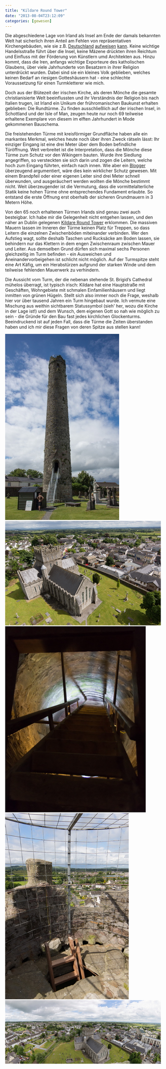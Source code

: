 ```yaml
---
title: "Kildare Round Tower"
date: "2013-08-04T23:12:09"
categories: [gewesen]
---
```


Die abgeschiedene Lage von Irland als Insel am Ende der damals bekannten Welt hat sicherlich ihren Anteil am Fehlen von repräsentativen Kirchengebäuden, wie sie z.B. [Deutschland](/2005/09/09/koln-im-september/) [aufweisen](/2005/10/05/in-ulm-um-ulm-und-um-ulm-herum/) [kann](/2011/04/27/backsteingotik-mit-turmbefahrung/). Keine wichtige Handelsstraße führt über die Insel, keine Mäzene drückten ihren Reichtum und Einfluss mit der Förderung von Künstlern umd Architekten aus. Hinzu kommt, dass die Iren, anfangs wichtige Exporteure des katholischen Glaubens, über viele Jahrhunderte von Besatzern in ihrer Religion unterdrückt wurden. Dabei sind sie ein kleines Volk geblieben, welches keinen Bedarf an riesigen Gotteshäusern hat - eine schlechte Voraussetzung für einen Turmkletterer wie mich.

Doch aus der Blütezeit der irischen Kirche, als deren Mönche die gesamte christianisierte Welt beeinflussten und ihr Verständnis der Religion bis nach Italien trugen, ist Irland ein Unikum der frühromanischen Baukunst erhalten geblieben: Die Rundtürme. Zu finden ausschließlich auf der irischen Insel, in Schottland und der Isle of Man, zeugen heute nur noch 69 teilweise erhaltene Exemplare von diesem im elften Jahrhundert in Mode gekommenen Bauschema.

Die freistehenden Türme mit kreisförmiger Grundfläche haben alle ein markantes Merkmal, welches heute noch über ihren Zweck rätseln lässt: Ihr einziger Eingang ist eine drei Meter über dem Boden befindliche Türöffnung. Weit verbreitet ist die Interpretation, dass die Mönche diese Türme zum Schutz vor den Wikingern bauten. Wurde ihre Siedlung angegriffen, so versteckten sie sich darin und zogen die Leitern, welche hoch zum Eingang führten, einfach nach innen. Wie aber ein [Blogger](http://gotireland.com/2012/09/04/round-towers-the-medieval-mysterious-marvels-of-ireland/) überzeugend argumentiert, wäre dies kein wirklicher Schutz gewesen. Mit einem Brandpfeil oder einer eigenen Leiter sind drei Meter schnell überwunden, und ausgeräuchert werden wollten die Mönche bestimmt nicht. Weit überzeugender ist die Vermutung, dass die vormittelalterliche Statik keine hohen Türme ohne entsprechendes Fundament erlaubte. So entstand die erste Öffnung erst oberhalb der sicheren Grundmauern in 3 Metern Höhe.

Von den 65 noch erhaltenen Türmen Irlands sind genau zwei auch besteigbar. Ich habe mir die Gelegenheit nicht entgehen lassen, und den näher an Dublin gelegenen [Kildare Round Tower](http://www.voicesfromthedawn.com/kildare-round-tower/) erklommen. Die massiven Mauern lassen im Inneren der Türme keinen Platz für Treppen, so dass Leitern die einzelnen Zwischenböden miteinander verbinden. Wer den Aufstieg wagt, sollte deshalb Taschen und Rucksäcke am Boden lassen, sie behindern nur das Klettern in dem engen Zwischenraum zwischen Mauer und Leiter. Aus demselben Grund dürfen sich maximal sechs Personen gleichzeitig im Turm befinden - ein Ausweichen und Aneinandervorbeigehen ist schlicht nicht möglich. Auf der Turmspitze steht eine Art Käfig, um ein Herabstürzen aufgrund der starken Winde und dem teilweise fehlenden Mauerwerk zu verhindern.

Die Aussicht vom Turm, der die nebenan stehende St. Brigid’s Cathedral mühelos überragt, ist typisch irisch: Kildare hat eine Hauptstraße mit Geschäften, Wohngebiete mit schmalen Einfamilienhäusern und liegt inmitten von grünen Hügeln. Stellt sich also immer noch die Frage, weshalb hier vor über tausend Jahren ein Turm hingebaut wurde. Ich vermute eine Mischung aus weithin sichtbarem Statussymbol (sieh' her, wozu die Kirche in der Lage ist!) und dem Wunsch, dem eigenen Gott so nah wie möglich zu sein - die Gründe für den Bau fast jedes kirchlichen Glockenturms. Beeindruckend ist auf jeden Fall, dass die Türme die Zeiten überstanden haben und ich mir diese Fragen von deren Spitze aus stellen kann!

![kildare1.jpg](kildare1.jpg)
![kildare2.jpg](kildare2.jpg)
![kildare3.jpg](kildare3.jpg)
![kildare4.jpg](kildare4.jpg)
![kildare5.jpg](kildare5.jpg)